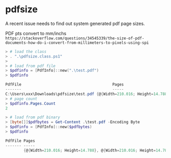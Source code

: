 # pdfsize

A recent issue needs to find out system generated pdf page sizes.

PDF pts convert to mm/inchs
`https://stackoverflow.com/questions/34545339/the-size-of-pdf-documents-how-do-i-convert-from-millimeters-to-pixels-using-spi`

```powershell
> # load the class
> . ".\pdfsize.class.ps1"
>
> # load from pdf file
> $pdfinfo = [PdfInfo]::new(".\test.pdf")
> $pdfinfo

PdfFile                                        Pages
-------                                        -----
C:\Users\xxx\Downloads\pdfsize\test.pdf {@{Width=210.016; Height=14.788}, @{Width=210.016; Height=14.788}}
> # page count
> $pdfinfo.Pages.Count
2

> # load from pdf binary
> [byte[]]$pdfbytes = Get-Content .\test.pdf -Encoding Byte
> $pdfinfo = [PdfInfo]::new($pdfbytes)
> $pdfinfo

PdfFile Pages
------- -----
        {@{Width=210.016; Height=14.788}, @{Width=210.016; Height=14.788}}
```
